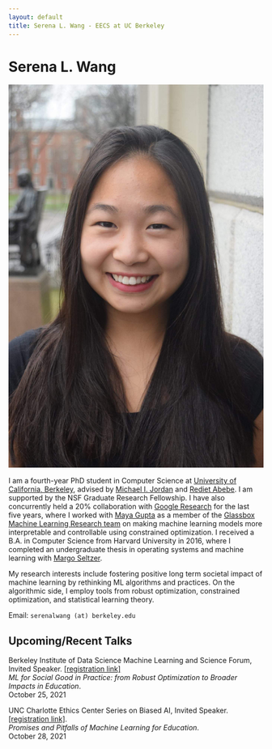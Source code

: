 ```yaml
---
layout: default
title: Serena L. Wang - EECS at UC Berkeley
---
```

	
	
# Serena L. Wang 

<img src="img/serena.jpg" alt="Photo" class="rightside_image">

I am a fourth-year PhD student in Computer Science at [University of California, Berkeley](https://eecs.berkeley.edu/), advised by [Michael I. Jordan](https://people.eecs.berkeley.edu/~jordan/) and [Rediet Abebe](https://www.redietabebe.com/). I am supported by the NSF Graduate Research Fellowship. I have also concurrently held a 20% collaboration with [Google Research](https://research.google/people/SerenaLutongWang/) for the last five years, where I worked with [Maya Gupta](https://mayagupta.org/) as a member of the [Glassbox Machine Learning Research team](https://www.technologyreview.com/2015/11/05/165175/google-tries-to-make-machine-learning-a-little-more-human/) on making machine learning models more interpretable and controllable using constrained optimization. I received a B.A. in Computer Science from Harvard University in 2016, where I completed an undergraduate thesis in operating systems and machine learning with [Margo Seltzer](https://www.seltzer.com/margo/).

My research interests include fostering positive long term societal impact of machine learning by rethinking ML algorithms and practices. On the algorithmic side, I employ tools from robust optimization, constrained optimization, and statistical learning theory.
			
Email: `serenalwang (at) berkeley.edu`

## Upcoming/Recent Talks

Berkeley Institute of Data Science Machine Learning and Science Forum, Invited Speaker. [[registration link]](https://bids.berkeley.edu/events/machine-learning-and-science-forum-2021-1025)
<br>*ML for Social Good in Practice: from Robust Optimization to Broader Impacts in Education*.
<br>October 25, 2021

UNC Charlotte Ethics Center Series on Biased AI, Invited Speaker. [[registration link]](https://ethics.charlotte.edu/news-events/serena-wang-promises-and-pitfalls-machine-learning-education). 
<br>*Promises and Pitfalls of Machine Learning for Education*.
<br>October 28, 2021




